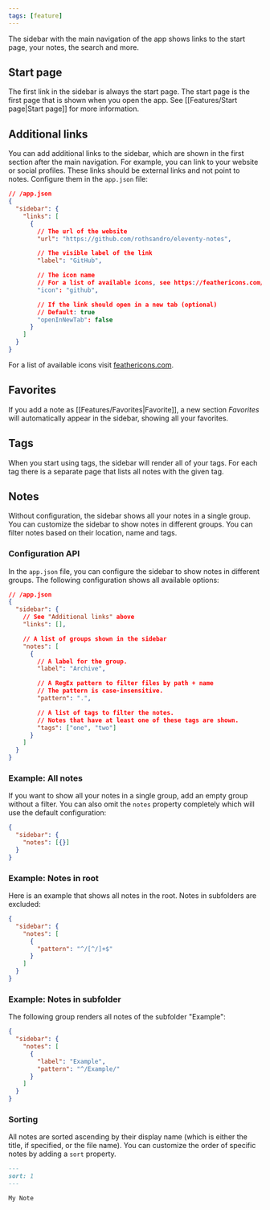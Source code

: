 ```yaml
---
tags: [feature]
---
```


The sidebar with the main navigation of the app shows links to the start page, your notes, the search and more.

## Start page

The first link in the sidebar is always the start page. The start page is the first page that is shown when you open the app. See [[Features/Start page|Start page]] for more information.

## Additional links

You can add additional links to the sidebar, which are shown in the first section after the main navigation. For example, you can link to your website or social profiles. These links should be external links and not point to notes. Configure them in the `app.json` file:

```json
// /app.json
{
  "sidebar": {
    "links": [
      {
        // The url of the website
        "url": "https://github.com/rothsandro/eleventy-notes",

        // The visible label of the link
        "label": "GitHub",

        // The icon name
        // For a list of available icons, see https://feathericons.com/
        "icon": "github",

        // If the link should open in a new tab (optional)
        // Default: true
        "openInNewTab": false
      }
    ]
  }
}
```

For a list of available icons visit [feathericons.com](https://feathericons.com/).

## Favorites

If you add a note as [[Features/Favorites|Favorite]], a new section _Favorites_ will automatically appear in the sidebar, showing all your favorites.

## Tags

When you start using tags, the sidebar will render all of your tags. For each tag there is a separate page that lists all notes with the given tag.

## Notes

Without configuration, the sidebar shows all your notes in a single group. You can customize the sidebar to show notes in different groups. You can filter notes based on their location, name and tags.

### Configuration API

In the `app.json` file, you can configure the sidebar to show notes in different groups. The following configuration shows all available options:

```json
// /app.json
{
  "sidebar": {
    // See "Additional links" above
    "links": [],

    // A list of groups shown in the sidebar
    "notes": [
      {
        // A label for the group.
        "label": "Archive",

        // A RegEx pattern to filter files by path + name
        // The pattern is case-insensitive.
        "pattern": ".",

        // A list of tags to filter the notes.
        // Notes that have at least one of these tags are shown.
        "tags": ["one", "two"]
      }
    ]
  }
}
```

### Example: All notes

If you want to show all your notes in a single group, add an empty group without a filter. You can also omit the `notes` property completely which will use the default configuration:

```json
{
  "sidebar": {
    "notes": [{}]
  }
}
```

### Example: Notes in root

Here is an example that shows all notes in the root. Notes in subfolders are excluded:

```json
{
  "sidebar": {
    "notes": [
      {
        "pattern": "^/[^/]+$"
      }
    ]
  }
}
```

### Example: Notes in subfolder

The following group renders all notes of the subfolder "Example":

```json
{
  "sidebar": {
    "notes": [
      {
        "label": "Example",
        "pattern": "^/Example/"
      }
    ]
  }
}
```

### Sorting

All notes are sorted ascending by their display name (which is either the title, if specified, or the file name). You can customize the order of specific notes by adding a `sort` property.

```md
---
sort: 1
---

My Note
```
